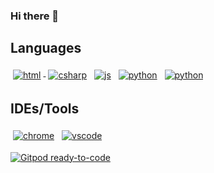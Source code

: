### Hi there 👋
<h2 name="languages">Languages</h2>
<p align="justified">
	<!-- For more icons please follow  https://github.com/MikeCodesDotNET/ColoredBadges -->
	<a href="#languages"><img src="https://raw.githubusercontent.com/rossmci/coloredbadges/master/svg/dev/languages/html.svg" alt="html" style="vertical-align:top; margin:4px"/> </a>
	<a href="#languages"><img src="https://raw.githubusercontent.com/rossmci/coloredbadges/master/svg/dev/languages/csharp.svg" alt="csharp" style="vertical-align:top; margin:4px"/></a>
	<a href="#languages"><img src="https://raw.githubusercontent.com/rossmci/coloredbadges/master/svg/dev/languages/js.svg" alt="js" style="vertical-align:top; margin:4px"/></a>
	<a href="#languages"><img src="https://raw.githubusercontent.com/rossmci/coloredbadges/master/svg/dev/languages/python.svg" alt="python" style="vertical-align:top; margin:4px"/></a>
		<a href="#languages"><img src="https://raw.githubusercontent.com/rossmci/coloredbadges/master/svg/dev/languages/java.svg" alt="python" style="vertical-align:top; margin:4px"/></a>
</p>
<h2 name="tools">IDEs/Tools</h2>
<p align="justified">
	<a href="tools"><img src="https://raw.githubusercontent.com/rossmci/coloredbadges/master/svg/dev/misc/chrome.svg" alt="chrome" style="vertical-align:top; margin:4px"/></a>
	<a href="tools"><img src="https://raw.githubusercontent.com/rossmci/coloredbadges/master/svg/dev/tools/visualstudio_code.svg" alt="vscode" style="vertical-align:top; margin:4px"/></a>
</p>

[![Gitpod ready-to-code](https://img.shields.io/badge/Gitpod-ready--to--code-blue?logo=gitpod)](https://gitpod.io/#https://github.com/markcrowe-com/markcrowe-com)
<!--
**RossMci/RossMci** is a ✨ _special_ ✨ repository because its `README.md` (this file) appears on your GitHub profile.

Here are some ideas to get you started:

- 🔭 I’m currently working on ...
- 🌱 I’m currently learning ...
- 👯 I’m looking to collaborate on ...
- 🤔 I’m looking for help with ...
- 💬 Ask me about ...
- 📫 How to reach me: ...
- 😄 Pronouns: ...
- ⚡ Fun fact: ...
-->
